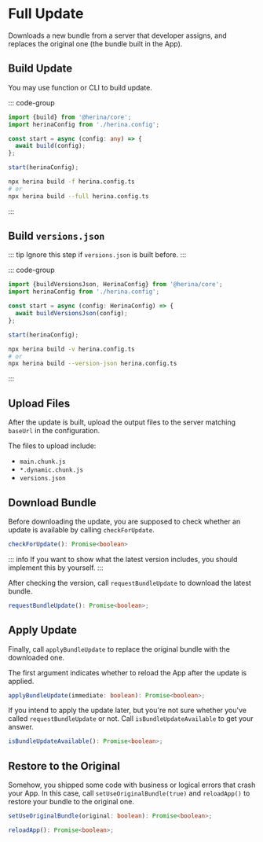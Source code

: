 # Full Update

Downloads a new bundle from a server that developer assigns, and replaces the original one (the bundle built in the App).

## Build Update

You may use function or CLI to build update.

::: code-group

```typescript [function]
import {build} from '@herina/core';
import herinaConfig from './herina.config';

const start = async (config: any) => {
  await build(config);
};

start(herinaConfig);
```

```bash [CLI]
npx herina build -f herina.config.ts
# or
npx herina build --full herina.config.ts
```

:::

## Build `versions.json`

::: tip
Ignore this step if `versions.json` is built before.
:::

::: code-group

```typescript [function]
import {buildVersionsJson, HerinaConfig} from '@herina/core';
import herinaConfig from './herina.config';

const start = async (config: HerinaConfig) => {
  await buildVersionsJson(config);
};

start(herinaConfig);
```

```bash [CLI]
npx herina build -v herina.config.ts
# or
npx herina build --version-json herina.config.ts
```

:::

## Upload Files

After the update is built, upload the output files to the server matching `baseUrl` in the configuration.

The files to upload include:

- `main.chunk.js`
- `*.dynamic.chunk.js`
- `versions.json`

## Download Bundle

Before downloading the update, you are supposed to check whether an update is available by calling `checkForUpdate`.

```typescript
checkForUpdate(): Promise<boolean>
```

::: info
If you want to show what the latest version includes, you should implement this by yourself.
:::

After checking the version, call `requestBundleUpdate` to download the latest bundle.

```typescript
requestBundleUpdate(): Promise<boolean>;
```

## Apply Update

Finally, call `applyBundleUpdate` to replace the original bundle with the downloaded one.

The first argument indicates whether to reload the App after the update is applied.

```typescript
applyBundleUpdate(immediate: boolean): Promise<boolean>;
```

If you intend to apply the update later, but you're not sure whether you've called `requestBundleUpdate` or not. Call `isBundleUpdateAvailable` to get your answer.

```typescript
isBundleUpdateAvailable(): Promise<boolean>;
```

## Restore to the Original

Somehow, you shipped some code with business or logical errors that crash your App. In this case, call `setUseOriginalBundle(true)` and `reloadApp()` to restore your bundle to the original one.

```typescript
setUseOriginalBundle(original: boolean): Promise<boolean>;

reloadApp(): Promise<boolean>;
```